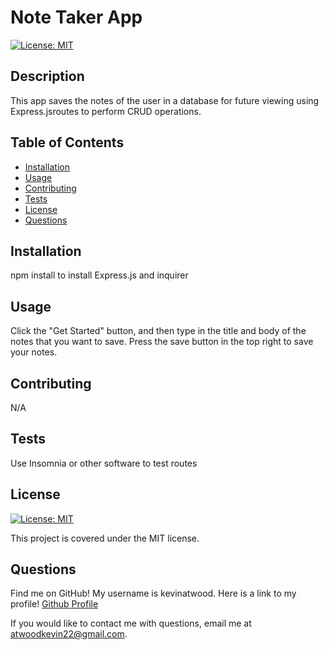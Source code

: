 # Note Taker App

[![License: MIT](https://img.shields.io/badge/License-MIT-yellow.svg)](https://opensource.org/licenses/MIT)
## Description

This app saves the notes of the user in a database for future viewing using Express.jsroutes to perform CRUD operations.

## Table of Contents


- [Installation](#installation)
- [Usage](#usage)
- [Contributing](#contributing)
- [Tests](#tests)
- [License](#license)
- [Questions](#questions)

## Installation

npm install to install Express.js and inquirer


## Usage

Click the "Get Started" button, and then type in the title and body of the notes that you want to save. Press the save button in the top right to save your notes.

## Contributing

N/A

## Tests


Use Insomnia or other software to test routes

## License
[![License: MIT](https://img.shields.io/badge/License-MIT-yellow.svg)](https://opensource.org/licenses/MIT)


This project is covered under the MIT license.

## Questions

Find me on GitHub! My username is kevinatwood. Here is a link to my profile! [Github Profile](https://github.com/kevinatwood)

If you would like to contact me with questions, email me at atwoodkevin22@gmail.com.

